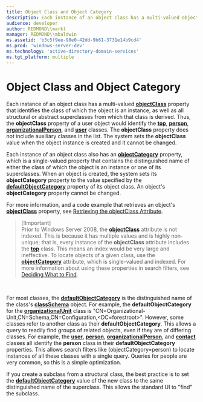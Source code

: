```yaml
---
title: Object Class and Object Category
description: Each instance of an object class has a multi-valued objectClass property that identifies the class of which the object is an instance, as well as all structural or abstract superclasses from which that class is derived.
audience: developer
author: REDMOND\\markl
manager: REDMOND\\mbaldwin
ms.assetid: 'b3c5f9ee-98e0-42dd-9b61-3731e14b9cd4'
ms.prod: 'windows-server-dev'
ms.technology: 'active-directory-domain-services'
ms.tgt_platform: multiple
---
```


# Object Class and Object Category

Each instance of an object class has a multi-valued [**objectClass**](https://msdn.microsoft.com/library/ms679012) property that identifies the class of which the object is an instance, as well as all structural or abstract superclasses from which that class is derived. Thus, the **objectClass** property of a user object would identify the [**top**](https://msdn.microsoft.com/library/ms683975), [**person**](https://msdn.microsoft.com/library/ms683895), [**organizationalPerson**](https://msdn.microsoft.com/library/ms683883), and [**user**](https://msdn.microsoft.com/library/ms683980) classes. The **objectClass** property does not include auxiliary classes in the list. The system sets the **objectClass** value when the object instance is created and it cannot be changed.

Each instance of an object class also has an [**objectCategory**](https://msdn.microsoft.com/library/ms679011) property, which is a single-valued property that contains the distinguished name of either the class of which the object is an instance or one of its superclasses. When an object is created, the system sets its **objectCategory** property to the value specified by the [**defaultObjectCategory**](https://msdn.microsoft.com/library/ms675486) property of its object class. An object's **objectCategory** property cannot be changed.

For more information, and a code example that retrieves an object's [**objectClass**](https://msdn.microsoft.com/library/ms679012) property, see [Retrieving the objectClass Attribute](retrieving-the-objectclass-property.md).

> \[!Important\]  
> Prior to Windows Server 2008, the [**objectClass**](https://msdn.microsoft.com/library/ms679012) attribute is not indexed. This is because it has multiple values and is highly non-unique; that is, every instance of the **objectClass** attribute includes the [**top**](https://msdn.microsoft.com/library/ms683975) class. This means an index would be very large and ineffective. To locate objects of a given class, use the [**objectCategory**](https://msdn.microsoft.com/library/ms679011) attribute, which is single-valued and indexed. For more information about using these properties in search filters, see [Deciding What to Find](deciding-what-to-find.md).

 

For most classes, the [**defaultObjectCategory**](https://msdn.microsoft.com/library/ms675486) is the distinguished name of the class's [**classSchema**](https://msdn.microsoft.com/library/ms680982) object. For example, the **defaultObjectCategory** for the [**organizationalUnit**](https://msdn.microsoft.com/library/ms683886) class is "CN=Organizational-Unit,CN=Schema,CN=Configuration,&lt;DC=forestroot&gt;". However, some classes refer to another class as their **defaultObjectCategory**. This allows a query to readily find groups of related objects, even if they are of differing classes. For example, the [**user**](https://msdn.microsoft.com/library/ms683980), [**person**](https://msdn.microsoft.com/library/ms683895), [**organizationalPerson**](https://msdn.microsoft.com/library/ms683883), and [**contact**](https://msdn.microsoft.com/library/ms680995) classes all identify the **person** class in their **defaultObjectCategory** properties. This allows search filters like (objectCategory=person) to locate instances of all these classes with a single query. Queries for people are very common, so this is a simple optimization.

If you create a subclass from a structural class, the best practice is to set the [**defaultObjectCategory**](https://msdn.microsoft.com/library/ms675486) value of the new class to the same distinguished name of the superclass. This allows the standard UI to "find" the subclass.

 

 




